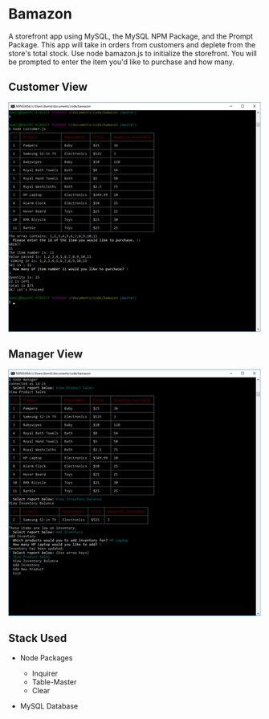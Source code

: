 # Bamazon

A storefront app using MySQL, the MySQL NPM Package, and the Prompt Package. This app will take in orders from customers and deplete from the store's total stock. Use node bamazon.js to initialize the storefront. You will be prompted to enter the item you'd like to purchase and how many.

## Customer View

![customerview](customer-view.jpg)

## Manager View

![managerview](manager-view.png)

## Stack Used
* Node Packages
	* Inquirer
	* Table-Master
	* Clear

* MySQL Database


